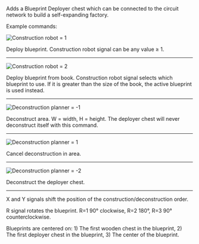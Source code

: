 Adds a Blueprint Deployer chest which can be connected to the circuit network to build a self-expanding factory.

Example commands:

![Construction robot = 1](http://davemcw.com/factorio/images/construction-robot_1.jpg)

Deploy blueprint. Construction robot signal can be any value ≥ 1.

---

![Construction robot = 2](http://davemcw.com/factorio/images/construction-robot_2.jpg)

Deploy blueprint from book. Construction robot signal selects which blueprint to use.  If it is greater than the size of the book, the active blueprint is used instead.

---

![Deconstruction planner = -1](http://davemcw.com/factorio/images/deconstruction-planner_-1.jpg)

Deconstruct area. W = width, H = height.  The deployer chest will never deconstruct itself with this command.

---

![Deconstruction planner = 1](http://davemcw.com/factorio/images/deconstruction-planner_1.jpg)

Cancel deconstruction in area.

---

![Deconstruction planner = -2](http://davemcw.com/factorio/images/deconstruction-planner_-2.jpg)

Deconstruct the deployer chest.

---

X and Y signals shift the position of the construction/deconstruction order.

R signal rotates the blueprint. R=1 90° clockwise, R=2 180°, R=3 90° counterclockwise.

Blueprints are centered on: 1) The first wooden chest in the blueprint, 2) The first deployer chest in the blueprint, 3) The center of the blueprint.
